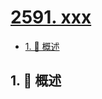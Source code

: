 # [2591. xxx](https://github.com/Tdahuyou/TNotes.leetcode/tree/main/notes/2591.%20xxx)

<!-- region:toc -->

- [1. 📝 概述](#1--概述)

<!-- endregion:toc -->

## 1. 📝 概述
